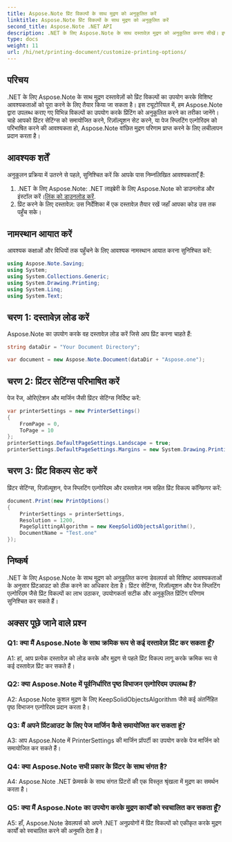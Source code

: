 ```yaml
---
title: Aspose.Note प्रिंट विकल्पों के साथ मुद्रण को अनुकूलित करें
linktitle: Aspose.Note प्रिंट विकल्पों के साथ मुद्रण को अनुकूलित करें
second_title: Aspose.Note .NET API
description: .NET के लिए Aspose.Note के साथ दस्तावेज़ मुद्रण को अनुकूलित करना सीखें। इष्टतम प्रिंटआउट के लिए सेटिंग्स को ठीक करें।
type: docs
weight: 11
url: /hi/net/printing-document/customize-printing-options/
---
```

## परिचय

.NET के लिए Aspose.Note के साथ मुद्रण दस्तावेज़ों को प्रिंट विकल्पों का उपयोग करके विशिष्ट आवश्यकताओं को पूरा करने के लिए तैयार किया जा सकता है। इस ट्यूटोरियल में, हम Aspose.Note द्वारा उपलब्ध कराए गए विभिन्न विकल्पों का उपयोग करके प्रिंटिंग को अनुकूलित करने का तरीका जानेंगे। चाहे आपको प्रिंटर सेटिंग्स को समायोजित करने, रिज़ॉल्यूशन सेट करने, या पेज स्प्लिटिंग एल्गोरिदम को परिभाषित करने की आवश्यकता हो, Aspose.Note वांछित मुद्रण परिणाम प्राप्त करने के लिए लचीलापन प्रदान करता है।

## आवश्यक शर्तें

अनुकूलन प्रक्रिया में उतरने से पहले, सुनिश्चित करें कि आपके पास निम्नलिखित आवश्यकताएँ हैं:

1.  .NET के लिए Aspose.Note: .NET लाइब्रेरी के लिए Aspose.Note को डाउनलोड और इंस्टॉल करें।[लिंक को डाउनलोड करें](https://releases.aspose.com/note/net/).
2. प्रिंट करने के लिए दस्तावेज़: उस निर्देशिका में एक दस्तावेज़ तैयार रखें जहाँ आपका कोड उस तक पहुँच सके।

## नामस्थान आयात करें

आवश्यक कक्षाओं और विधियों तक पहुँचने के लिए आवश्यक नामस्थान आयात करना सुनिश्चित करें:

```csharp
using Aspose.Note.Saving;
using System;
using System.Collections.Generic;
using System.Drawing.Printing;
using System.Linq;
using System.Text;
```

## चरण 1: दस्तावेज़ लोड करें

Aspose.Note का उपयोग करके वह दस्तावेज़ लोड करें जिसे आप प्रिंट करना चाहते हैं:

```csharp
string dataDir = "Your Document Directory";

var document = new Aspose.Note.Document(dataDir + "Aspose.one");

```

## चरण 2: प्रिंटर सेटिंग्स परिभाषित करें

पेज रेंज, ओरिएंटेशन और मार्जिन जैसी प्रिंटर सेटिंग्स निर्दिष्ट करें:

```csharp
var printerSettings = new PrinterSettings()
{
    FromPage = 0,
    ToPage = 10
};
printerSettings.DefaultPageSettings.Landscape = true;
printerSettings.DefaultPageSettings.Margins = new System.Drawing.Printing.Margins(50, 50, 150, 50);
```

## चरण 3: प्रिंट विकल्प सेट करें

प्रिंटर सेटिंग्स, रिज़ॉल्यूशन, पेज स्प्लिटिंग एल्गोरिदम और दस्तावेज़ नाम सहित प्रिंट विकल्प कॉन्फ़िगर करें:

```csharp
document.Print(new PrintOptions()
{
    PrinterSettings = printerSettings,
    Resolution = 1200,
    PageSplittingAlgorithm = new KeepSolidObjectsAlgorithm(),
    DocumentName = "Test.one"
});
```

## निष्कर्ष

.NET के लिए Aspose.Note के साथ मुद्रण को अनुकूलित करना डेवलपर्स को विशिष्ट आवश्यकताओं के अनुसार प्रिंटआउट को ठीक करने का अधिकार देता है। प्रिंटर सेटिंग्स, रिज़ॉल्यूशन और पेज स्प्लिटिंग एल्गोरिदम जैसे प्रिंट विकल्पों का लाभ उठाकर, उपयोगकर्ता सटीक और अनुकूलित प्रिंटिंग परिणाम सुनिश्चित कर सकते हैं।

## अक्सर पूछे जाने वाले प्रश्न

### Q1: क्या मैं Aspose.Note के साथ क्रमिक रूप से कई दस्तावेज़ प्रिंट कर सकता हूँ?

A1: हां, आप प्रत्येक दस्तावेज़ को लोड करके और मुद्रण से पहले प्रिंट विकल्प लागू करके क्रमिक रूप से कई दस्तावेज़ प्रिंट कर सकते हैं।

### Q2: क्या Aspose.Note में पूर्वनिर्धारित पृष्ठ विभाजन एल्गोरिदम उपलब्ध हैं?

A2: Aspose.Note कुशल मुद्रण के लिए KeepSolidObjectsAlgorithm जैसे कई अंतर्निहित पृष्ठ विभाजन एल्गोरिदम प्रदान करता है।

### Q3: मैं अपने प्रिंटआउट के लिए पेज मार्जिन कैसे समायोजित कर सकता हूं?

A3: आप Aspose.Note में PrinterSettings की मार्जिन प्रॉपर्टी का उपयोग करके पेज मार्जिन को समायोजित कर सकते हैं।

### Q4: क्या Aspose.Note सभी प्रकार के प्रिंटर के साथ संगत है?

A4: Aspose.Note .NET फ्रेमवर्क के साथ संगत प्रिंटरों की एक विस्तृत श्रृंखला में मुद्रण का समर्थन करता है।

### Q5: क्या मैं Aspose.Note का उपयोग करके मुद्रण कार्यों को स्वचालित कर सकता हूँ?

A5: हाँ, Aspose.Note डेवलपर्स को अपने .NET अनुप्रयोगों में प्रिंट विकल्पों को एकीकृत करके मुद्रण कार्यों को स्वचालित करने की अनुमति देता है।